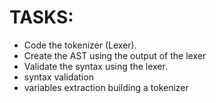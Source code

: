 # TASKS:

- Code the tokenizer (Lexer).
- Create the AST using the output of the lexer 
- Validate the syntax using the lexer.
- syntax validation
- variables extraction
building a tokenizer
